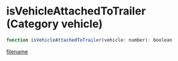 # isVehicleAttachedToTrailer (Category vehicle)

```js
function isVehicleAttachedToTrailer(vehicle: number): boolean
```

[filename](isVehicleAttachedToTrailer_m.md ':include')